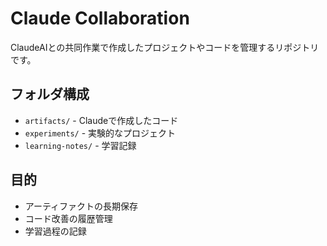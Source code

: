 # Claude Collaboration

ClaudeAIとの共同作業で作成したプロジェクトやコードを管理するリポジトリです。

## フォルダ構成
- `artifacts/` - Claudeで作成したコード
- `experiments/` - 実験的なプロジェクト
- `learning-notes/` - 学習記録

## 目的
- アーティファクトの長期保存
- コード改善の履歴管理
- 学習過程の記録
